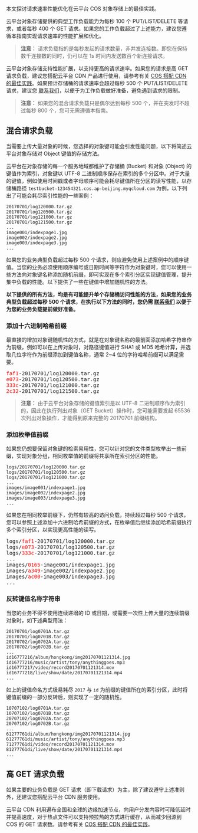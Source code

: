 本文探讨请求速率性能优化在云平台 COS 对象存储上的最佳实践。

云平台对象存储提供的典型工作负载能力为每秒 100 个 PUT/LIST/DELETE 等请求，或者每秒 400 个 GET 请求。如果您的工作负载超过了上述能力，建议您遵循本指南实现请求速率的性能扩展和优化。

> **注意：**
> 请求负载指的是每秒发起的请求数量，非并发连接数。即您在保持数千连接数的同时，仍可以在 1s 时间内发送数百个新连接请求。


云平台对象存储支持性能扩展，以支持更高的请求速率。如果您的请求是高 GET 请求负载，建议您搭配云平台 CDN 产品进行使用，请参考有关 [COS 搭配 CDN 的最佳实践](http://tcecqpoc.fsphere.cn/document/product/436/8467)。如果预计存储桶的请求速率会超过每秒 500 个 PUT/LIST/DELETE 请求，建议您 [联系我们](http://tcecqpoc.fsphere.cn/document/product/282/1558)，以便于为工作负载做好准备，避免遇到请求的限制。

> **注意：**
>如果您的混合请求负载只是偶尔达到每秒 500 个，并在突发时不超过每秒 800 个，您可无需遵循本指南。

## 混合请求负载

当需要上传大量对象的时候，您选择的对象键可能会引发性能问题，以下将简述云平台对象存储对 Object 键值的存储方法。

云平台在对象存储的每一个服务地域都维护了存储桶 (Bucket) 和对象 (Object) 的键值作为索引，对象键以 UTF-8 二进制顺序保存在索引的多个分区中。对于大量的键值，例如使用时间戳或者字母顺序可能会耗尽键值所在分区的读写性能，以存储桶路径 `testbucket-123454321.cos.ap-beijing.myqcloud.com` 为例，以下列出了可能会耗尽索引性能的一些案例：

```
20170701/log120000.tar.gz
20170701/log120500.tar.gz
20170701/log121000.tar.gz
20170701/log121500.tar.gz
...
image001/indexpage1.jpg
image002/indexpage2.jpg
image003/indexpage3.jpg
...
```

如果您的业务典型负载超过每秒 500 个请求，则应避免使用上述案例中的顺序键值。当您的业务必须使用顺序编号或日期时间等字符作为对象键时，您可以使用一些方法向对象键名称添加随机前缀，即可实现在多个索引分区实现键值管理，提升集中负载的性能。以下提供了一些在键值中增加随机性的方法。

**以下提供的所有方法，均是有可能提升单个存储桶访问性能的方法，如果您的业务典型负载超过每秒 500 个请求，在执行以下方法的同时，您仍需 [联系我们](http://tcecqpoc.fsphere.cn/document/product/282/1558) 以便于为您的业务负载提前做好准备。**

### 添加十六进制哈希前缀

最直接的增加对象键随机性的方式，就是在对象键名称的最前面添加哈希字符串作为前缀，例如可以在上传对象时，对路径键值进行 SHA1 或 MD5 哈希计算，并选取几位字符作为前缀添加到键值名称，通常 2~4 位的字符哈希前缀可以满足需要。
<pre>
<font color="red">faf1</font>-20170701/log120000.tar.gz
<font color="red">e073</font>-20170701/log120500.tar.gz
<font color="red">333c</font>-20170701/log121000.tar.gz
<font color="red">2c32</font>-20170701/log121500.tar.gz
</pre>

> **注意：**
>由于云平台对象存储的键值索引是以 UTF-8 二进制顺序作为索引的，因此在执行列出对象（GET Bucket）操作时，您可能需要发起 65536 次列出对象操作，才能得到原来完整的 20170701 前缀结构。

### 添加枚举值前缀

如果您仍想要保留对象键的检索易用性，您可以针对您的文件类型枚举出一些前缀，实现对象分组，相同枚举值的前缀将共享所在索引分区的性能。

```
logs/20170701/log120000.tar.gz
logs/20170701/log120500.tar.gz
logs/20170701/log121000.tar.gz
...
images/image001/indexpage1.jpg
images/image002/indexpage2.jpg
images/image003/indexpage3.jpg
...
```

如果您在相同枚举前缀下，仍然有较高的访问负载，持续超过每秒 500 个请求，您可以参照上述添加十六进制哈希前缀的方式，在枚举值后继续添加哈希前缀执行多个索引分区，以实现更高性能的读写。
<pre>
logs/<font color="red">faf1</font>-20170701/log120000.tar.gz
logs/<font color="red">e073</font>-20170701/log120500.tar.gz
logs/<font color="red">333c</font>-20170701/log121000.tar.gz
...
images/<font color="red">0165</font>-image001/indexpage1.jpg
images/<font color="red">a349</font>-image002/indexpage2.jpg
images/<font color="red">ac00</font>-image003/indexpage3.jpg
...
</pre>

### 反转键值名称字符串

当您的业务不得不使用连续递增的 ID 或日期，或需要一次性上传大量的连续前缀对象时，如下述典型用法：

```
20170701/log0701A.tar.gz
20170701/log0701B.tar.gz
20170702/log0702A.tar.gz
20170702/log0702B.tar.gz
...
id16777216/album/hongkong/img20170701121314.jpg
id16777216/music/artist/tony/anythinggoes.mp3
id16777217/video/record20170701121314.mov
id16777218/live/show/date/20170701121314.mp4
...
```

如上的键值命名方式极易耗尽 `2017` 与 `id` 为前缀的键值所在的索引分区，此时将键值前缀的一部分反转后，则实现了一定的随机性。

```
10707102/log0701A.tar.gz
10707102/log0701B.tar.gz
20707102/log0702A.tar.gz
20707102/log0702B.tar.gz
...
61277761di/album/hongkong/img20170701121314.jpg
61277761di/music/artist/tony/anythinggoes.mp3
71277761di/video/record20170701121314.mov
81277761di/live/show/date/20170701121314.mp4
...
```

## 高 GET 请求负载

如果主要的业务负载是 GET 请求（即下载请求）为主，除了建议遵守上述准则外，还建议您搭配云平台 CDN 服务使用。

云平台 CDN 利用遍布全国和全球的边缘加速节点，向用户分发内容时可降低延时并提高速度，对于热点文件可以支持预拉热的方式进行缓存，从而减少回源到 COS 的 GET 请求数。请参考有关 [COS 搭配 CDN 的最佳实践](http://tcecqpoc.fsphere.cn/document/product/436/8467)。
